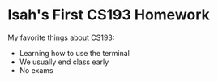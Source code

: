 # Isah's First CS193 Homework

My favorite things about CS193:
- Learning how to use the terminal
- We usually end class early
- No exams

